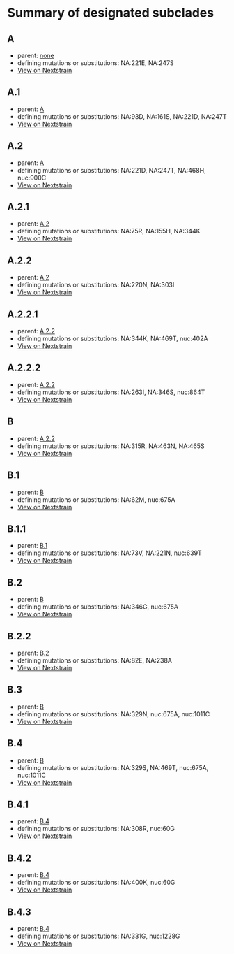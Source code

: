 # Summary of designated subclades
## A
 * parent: [none](#none)
 * defining mutations or substitutions: NA:221E, NA:247S
 * [View on Nextstrain](https://nextstrain.org/flu/seasonal/h3n2/na/6y?branchLabel=Subclade&c=subclade&label=Subclade:A)

## A.1
 * parent: [A](#A)
 * defining mutations or substitutions: NA:93D, NA:161S, NA:221D, NA:247T
 * [View on Nextstrain](https://nextstrain.org/flu/seasonal/h3n2/na/6y?branchLabel=Subclade&c=subclade&label=Subclade:A.1)

## A.2
 * parent: [A](#A)
 * defining mutations or substitutions: NA:221D, NA:247T, NA:468H, nuc:900C
 * [View on Nextstrain](https://nextstrain.org/flu/seasonal/h3n2/na/6y?branchLabel=Subclade&c=subclade&label=Subclade:A.2)

## A.2.1
 * parent: [A.2](#A2)
 * defining mutations or substitutions: NA:75R, NA:155H, NA:344K
 * [View on Nextstrain](https://nextstrain.org/flu/seasonal/h3n2/na/6y?branchLabel=Subclade&c=subclade&label=Subclade:A.2.1)

## A.2.2
 * parent: [A.2](#A2)
 * defining mutations or substitutions: NA:220N, NA:303I
 * [View on Nextstrain](https://nextstrain.org/flu/seasonal/h3n2/na/6y?branchLabel=Subclade&c=subclade&label=Subclade:A.2.2)

## A.2.2.1
 * parent: [A.2.2](#A22)
 * defining mutations or substitutions: NA:344K, NA:469T, nuc:402A
 * [View on Nextstrain](https://nextstrain.org/flu/seasonal/h3n2/na/6y?branchLabel=Subclade&c=subclade&label=Subclade:A.2.2.1)

## A.2.2.2
 * parent: [A.2.2](#A22)
 * defining mutations or substitutions: NA:263I, NA:346S, nuc:864T
 * [View on Nextstrain](https://nextstrain.org/flu/seasonal/h3n2/na/6y?branchLabel=Subclade&c=subclade&label=Subclade:A.2.2.2)

## B
 * parent: [A.2.2](#A22)
 * defining mutations or substitutions: NA:315R, NA:463N, NA:465S
 * [View on Nextstrain](https://nextstrain.org/flu/seasonal/h3n2/na/6y?branchLabel=Subclade&c=subclade&label=Subclade:B)

## B.1
 * parent: [B](#B)
 * defining mutations or substitutions: NA:62M, nuc:675A
 * [View on Nextstrain](https://nextstrain.org/flu/seasonal/h3n2/na/6y?branchLabel=Subclade&c=subclade&label=Subclade:B.1)

## B.1.1
 * parent: [B.1](#B1)
 * defining mutations or substitutions: NA:73V, NA:221N, nuc:639T
 * [View on Nextstrain](https://nextstrain.org/flu/seasonal/h3n2/na/6y?branchLabel=Subclade&c=subclade&label=Subclade:B.1.1)

## B.2
 * parent: [B](#B)
 * defining mutations or substitutions: NA:346G, nuc:675A
 * [View on Nextstrain](https://nextstrain.org/flu/seasonal/h3n2/na/6y?branchLabel=Subclade&c=subclade&label=Subclade:B.2)

## B.2.2
 * parent: [B.2](#B2)
 * defining mutations or substitutions: NA:82E, NA:238A
 * [View on Nextstrain](https://nextstrain.org/flu/seasonal/h3n2/na/6y?branchLabel=Subclade&c=subclade&label=Subclade:B.2.2)

## B.3
 * parent: [B](#B)
 * defining mutations or substitutions: NA:329N, nuc:675A, nuc:1011C
 * [View on Nextstrain](https://nextstrain.org/flu/seasonal/h3n2/na/6y?branchLabel=Subclade&c=subclade&label=Subclade:B.3)

## B.4
 * parent: [B](#B)
 * defining mutations or substitutions: NA:329S, NA:469T, nuc:675A, nuc:1011C
 * [View on Nextstrain](https://nextstrain.org/flu/seasonal/h3n2/na/6y?branchLabel=Subclade&c=subclade&label=Subclade:B.4)

## B.4.1
 * parent: [B.4](#B4)
 * defining mutations or substitutions: NA:308R, nuc:60G
 * [View on Nextstrain](https://nextstrain.org/flu/seasonal/h3n2/na/6y?branchLabel=Subclade&c=subclade&label=Subclade:B.4.1)

## B.4.2
 * parent: [B.4](#B4)
 * defining mutations or substitutions: NA:400K, nuc:60G
 * [View on Nextstrain](https://nextstrain.org/flu/seasonal/h3n2/na/6y?branchLabel=Subclade&c=subclade&label=Subclade:B.4.2)

## B.4.3
 * parent: [B.4](#B4)
 * defining mutations or substitutions: NA:331G, nuc:1228G
 * [View on Nextstrain](https://nextstrain.org/flu/seasonal/h3n2/na/6y?branchLabel=Subclade&c=subclade&label=Subclade:B.4.3)

